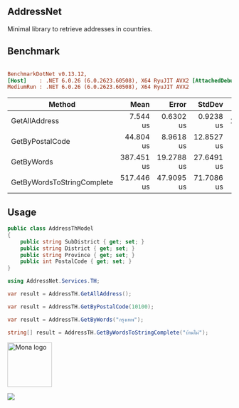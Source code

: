 ## AddressNet

Minimal library to retrieve addresses in countries.

## Benchmark
``` ini

BenchmarkDotNet v0.13.12,
[Host]    : .NET 6.0.26 (6.0.2623.60508), X64 RyuJIT AVX2 [AttachedDebugger]
MediumRun : .NET 6.0.26 (6.0.2623.60508), X64 RyuJIT AVX2


```
| Method                     | Mean       | Error      | StdDev     | Gen0    | Allocated |
|--------------------------- |-----------:|-----------:|-----------:|--------:|----------:|
| GetAllAddress              |   7.544 us |  0.6302 us |  0.9238 us | 28.5645 |   60032 B |
| GetByPostalCode            |  44.804 us |  8.9618 us | 12.8527 us |  0.1221 |     337 B |
| GetByWords                 | 387.451 us | 19.2788 us | 27.6491 us |  1.9531 |    4425 B |
| GetByWordsToStringComplete | 517.446 us | 47.9095 us | 71.7086 us |  1.4648 |    3845 B |


## Usage
```csharp
public class AddressThModel
{
    public string SubDistrict { get; set; }
    public string District { get; set; }
    public string Province { get; set; }
    public int PostalCode { get; set; }
}
```

```csharp
using AddressNet.Services.TH;

var result = AddressTH.GetAllAddress();

var result = AddressTH.GetByPostalCode(10100);

var result = AddressTH.GetByWords("กรุงเทพ");

string[] result = AddressTH.GetByWordsToStringComplete("บ้านไผ่");
```



<p align="left">
	<img src="https://github.githubassets.com/images/modules/site/sponsors/logo-mona.svg" height="100" width="100" alt="Mona logo"/>
</p>

[![](https://img.shields.io/static/v1?label=Sponsor&message=%E2%9D%A4&logo=GitHub&color=%23fe8e86)](https://github.com/sponsors/zhamppx97)
